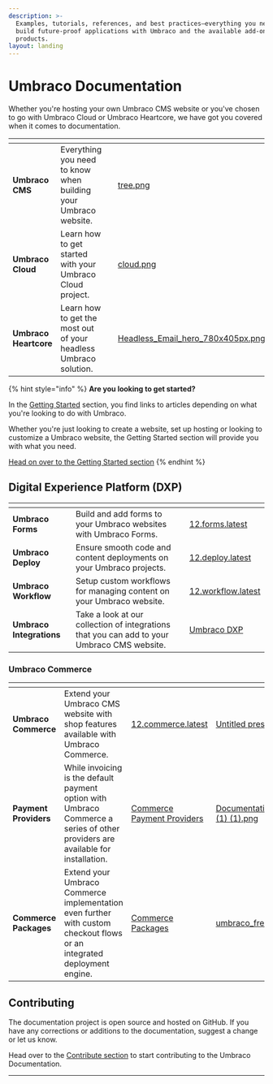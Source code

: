 ```yaml
---
description: >-
  Examples, tutorials, references, and best practices—everything you need to
  build future-proof applications with Umbraco and the available add-on
  products.
layout: landing
---
```


# Umbraco Documentation

Whether you're hosting your own Umbraco CMS website or you've chosen to go with Umbraco Cloud or Umbraco Heartcore, we have got you covered when it comes to documentation.

<table data-view="cards"><thead><tr><th></th><th></th><th></th><th data-hidden data-card-cover data-type="files"></th><th data-hidden data-card-target data-type="content-ref"></th></tr></thead><tbody><tr><td><strong>Umbraco CMS</strong></td><td>Everything you need to know when building your Umbraco website.</td><td></td><td><a href="getting-started/images/tree.png">tree.png</a></td><td><a href="http://127.0.0.1:5000/o/vHdmkfI8smZW50A5yIZD/s/8h0xdoteqcFVV1pGZgk0/">12.latest</a></td></tr><tr><td><strong>Umbraco Cloud</strong></td><td>Learn how to get started with your Umbraco Cloud project.</td><td></td><td><a href="getting-started/images/cloud.png">cloud.png</a></td><td><a href="http://127.0.0.1:5000/o/vHdmkfI8smZW50A5yIZD/s/ZtqcoypStodmS9g6g8zC/">Umbraco Cloud</a></td></tr><tr><td><strong>Umbraco Heartcore</strong></td><td>Learn how to get the most out of your headless Umbraco solution.</td><td></td><td><a href="getting-started/developing-websites-with-umbraco/images/Headless_Email_hero_780x405px.png">Headless_Email_hero_780x405px.png</a></td><td><a href="http://127.0.0.1:5000/o/vHdmkfI8smZW50A5yIZD/s/ad8WDpzCbd6plrNqe51p/">Umbraco Heartcore</a></td></tr></tbody></table>

{% hint style="info" %}
**Are you looking to get started?**

In the [Getting Started](getting-started/managing-an-umbraco-project.md) section, you find links to articles depending on what you're looking to do with Umbraco.

Whether you're just looking to create a website, set up hosting or looking to customize a Umbraco website, the Getting Started section will provide you with what you need.

[Head on over to the Getting Started section](getting-started/managing-an-umbraco-project.md)
{% endhint %}

## Digital Experience Platform (DXP)

<table data-card-size="large" data-view="cards"><thead><tr><th></th><th></th><th data-hidden data-card-target data-type="content-ref"></th></tr></thead><tbody><tr><td><strong>Umbraco Forms</strong></td><td>Build and add forms to your Umbraco websites with Umbraco Forms.</td><td><a href="http://127.0.0.1:5000/o/vHdmkfI8smZW50A5yIZD/s/CjGdZc3v7BTcqZFEVbeM/">12.forms.latest</a></td></tr><tr><td><strong>Umbraco Deploy</strong></td><td>Ensure smooth code and content deployments on your Umbraco projects.</td><td><a href="http://127.0.0.1:5000/o/vHdmkfI8smZW50A5yIZD/s/pUFzPysgbcyY30aIMLvF/">12.deploy.latest</a></td></tr><tr><td><strong>Umbraco Workflow</strong></td><td>Setup custom workflows for managing content on your Umbraco website.</td><td><a href="http://127.0.0.1:5000/o/vHdmkfI8smZW50A5yIZD/s/h0Y69BrcPvxzlsiaNcvY/">12.workflow.latest</a></td></tr><tr><td><strong>Umbraco Integrations</strong></td><td>Take a look at our collection of integrations that you can add to your Umbraco CMS website.</td><td><a href="http://127.0.0.1:5000/o/vHdmkfI8smZW50A5yIZD/s/eCauR3aomRsx2gdckuDO/">Umbraco DXP</a></td></tr></tbody></table>

### Umbraco Commerce

<table data-view="cards"><thead><tr><th></th><th></th><th data-hidden data-card-target data-type="content-ref"></th><th data-hidden data-card-cover data-type="files"></th></tr></thead><tbody><tr><td><strong>Umbraco Commerce</strong></td><td>Extend your Umbraco CMS website with shop features available with Umbraco Commerce.</td><td><a href="http://127.0.0.1:5000/o/vHdmkfI8smZW50A5yIZD/s/3rCehcwXc4nbpeGqcI2f/">12.commerce.latest</a></td><td><a href=".gitbook/assets/Untitled presentation.png">Untitled presentation.png</a></td></tr><tr><td><strong>Payment Providers</strong></td><td>While invoicing is the default payment option with Umbraco Commerce a series of other providers are available for installation.</td><td><a href="http://127.0.0.1:5000/o/vHdmkfI8smZW50A5yIZD/s/O8zV7PYqNxSkuGGGYa3P/">Commerce Payment Providers</a></td><td><a href="../10/umbraco-workflow/.gitbook/assets/Documentation_blogpost_styleguide_b (1) (1).png">Documentation_blogpost_styleguide_b (1) (1).png</a></td></tr><tr><td><strong>Commerce Packages</strong></td><td>Extend your Umbraco Commerce implementation even further with custom checkout flows or an integrated deployment engine.</td><td><a href="http://127.0.0.1:5000/o/vHdmkfI8smZW50A5yIZD/s/4kB9Trqs7XbQsP80vWVA/">Commerce Packages</a></td><td><a href="../marketplace-and-integrations/.gitbook/assets/umbraco_free_way_01.png">umbraco_free_way_01.png</a></td></tr></tbody></table>

## Contributing

The documentation project is open source and hosted on GitHub. If you have any corrections or additions to the documentation, suggest a change or let us know.

Head over to the [Contribute section](contribute/getting-started.md) to start contributing to the Umbraco Documentation.

***
